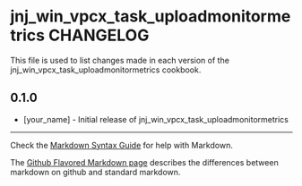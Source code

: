 # jnj_win_vpcx_task_uploadmonitormetrics CHANGELOG

This file is used to list changes made in each version of the jnj_win_vpcx_task_uploadmonitormetrics cookbook.

## 0.1.0
- [your_name] - Initial release of jnj_win_vpcx_task_uploadmonitormetrics

- - -
Check the [Markdown Syntax Guide](http://daringfireball.net/projects/markdown/syntax) for help with Markdown.

The [Github Flavored Markdown page](http://github.github.com/github-flavored-markdown/) describes the differences between markdown on github and standard markdown.
